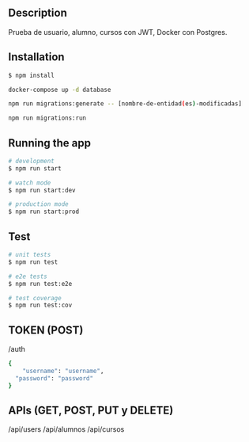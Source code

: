 ## Description

Prueba de usuario, alumno, cursos con JWT, Docker con Postgres.

## Installation

```bash
$ npm install

docker-compose up -d database

npm run migrations:generate -- [nombre-de-entidad(es)-modificadas]

npm run migrations:run
```

## Running the app

```bash
# development
$ npm run start

# watch mode
$ npm run start:dev

# production mode
$ npm run start:prod
```

## Test

```bash
# unit tests
$ npm run test

# e2e tests
$ npm run test:e2e

# test coverage
$ npm run test:cov
```

## TOKEN (POST)
/auth

```bash
{
	"username": "username",
  "password": "password"
}
```

## APIs (GET, POST, PUT y DELETE)

/api/users
/api/alumnos
/api/cursos